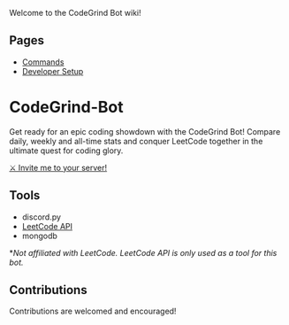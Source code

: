 Welcome to the CodeGrind Bot wiki!

## Pages

- [Commands](https://github.com/CodeGrind-Team/CodeGrind-Bot/wiki/Commands)
- [Developer Setup](https://github.com/CodeGrind-Team/CodeGrind-Bot/wiki/Developer-Setup)

# CodeGrind-Bot

Get ready for an epic coding showdown with the CodeGrind Bot! Compare daily, weekly and all-time stats and conquer LeetCode together in the ultimate quest for coding glory.

[⚔️ Invite me to your server!](https://discord.com/api/oauth2/authorize?client_id=1059122559066570885&permissions=397284604928&scope=bot%20applications.commands)

## Tools

- discord.py
- [LeetCode API](https://leetcode.com/graphql)
- mongodb

\*_Not affiliated with LeetCode. LeetCode API is only used as a tool for this bot._

## Contributions

Contributions are welcomed and encouraged!
